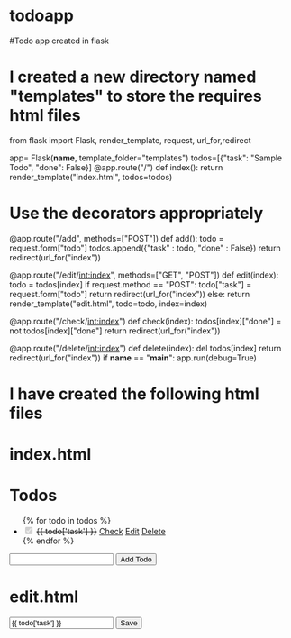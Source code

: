 # todoapp
#Todo app created in flask
# I created a new directory named "templates" to store the requires html files
from flask import Flask, render_template, request, url_for,redirect

app= Flask(__name__, template_folder="templates")
todos=[{"task": "Sample Todo", "done": False}]
@app.route("/")
def index():
    return render_template("index.html", todos=todos)

# Use the decorators appropriately
@app.route("/add", methods=["POST"])
def add():
    todo = request.form["todo"]
    todos.append({"task" : todo, "done" : False})
    return redirect(url_for("index"))

@app.route("/edit/<int:index>", methods=["GET", "POST"])
def edit(index):
    todo = todos[index]
    if request.method == "POST":
        todo["task"] = request.form["todo"]
        return redirect(url_for("index"))
    else:
        return render_template("edit.html", todo=todo, index=index)

@app.route("/check/<int:index>")
def check(index):
    todos[index]["done"] = not todos[index]["done"]
    return redirect(url_for("index"))

@app.route("/delete/<int:index>")
def delete(index):
    del todos[index]
    return redirect(url_for("index"))
if __name__ == "__main__":
    app.run(debug=True)
    
    
# I have created the following html files
# index.html
<!DOCTYPE html>
<html lang="en">
<head>
    <meta charset="UTF-8">
    <title>Todo App</title>
</head>
<body>
  <h1>Todos</h1>
  <ul>
      {% for todo in todos %}
         <li>
             <input type="checkbox" name="done" {% if todo['done'] %} checked {%endif%} disabled onchange="this.form.submit()">
             <span {% if todo['done'] %} style="text-decoration: line-through" {%endif%}>{{ todo['task'] }}</span>
             <a href="{{ url_for('check', index=loop.index0) }}">Check</a>
             <a href="{{ url_for('edit', index=loop.index0) }}">Edit</a>
             <a href="{{ url_for('delete', index=loop.index0) }}">Delete</a>
         </li>
      {% endfor %}
  </ul>
    <form action="{{ url_for('add') }}" method="post">
        <input type="text" name="todo">
        <button type="submit">Add Todo</button>
    </form>
</body>
</html>

# edit.html
<!DOCTYPE html>
<html lang="en">
<head>
    <meta charset="UTF-8">
    <title>Title</title>
</head>
<body>
    <form action="{{ url_for('edit', index=index) }}" method="post">
        <input type="text" name="todo" value="{{ todo['task'] }}">
        <button type="submit">Save</button>
    </form>
</body>
</html>
